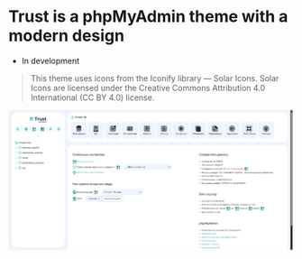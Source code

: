 # Trust is a phpMyAdmin theme with a modern design

- In development

> This theme uses icons from the Iconify library — Solar Icons.
> Solar Icons are licensed under the Creative Commons Attribution 4.0 International (CC BY 4.0) license.

![Trust](https://github.com/atemmix/Trust/blob/Trust/screenshot.png)

